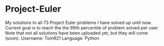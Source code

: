 # Project-Euler
My solutions to all 73 Project Euler problems I have solved up until now. Current goal is to reach the the 99th percentile of problem solved per user.
Note that not all solutions have been uploaded yet, but they will come (soon).
Username: TomR21
Language: Python
